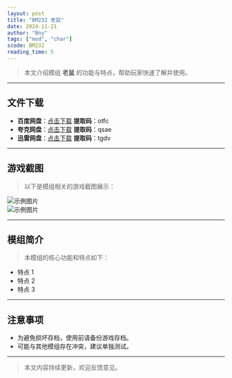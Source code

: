 ```yaml
---
layout: post
title: "BM232 老鼠"
date: 2024-11-21
author: "Bny"
tags: ["mod", "char"]
scode: BM232
reading_time: 5
---
```


> 本文介绍模组 **老鼠** 的功能与特点，帮助玩家快速了解并使用。

---





## 文件下载
- **百度网盘**：[点击下载](https://pan.baidu.com/s/1FnRxmkCwkIOsnME6ZRxlsw?pwd=otfc)  **提取码**：otfc  
- **夸克网盘**：[点击下载](https://pan.quark.cn/s/ee0b4cef173d?pwd=qsae)  **提取码**：qsae  
- **迅雷网盘**：[点击下载](https://pan.xunlei.com/s/VOCCbkeF1cNxT-ot__-kdPmFA1?pwd=tgdv)  **提取码**：tgdv  

---

## 游戏截图
> 以下是模组相关的游戏截图展示：

![示例图片](https://example.com/screenshot1.jpg)  
![示例图片](https://example.com/screenshot2.jpg)

---

## 模组简介
> 本模组的核心功能和特点如下：
- 特点 1
- 特点 2
- 特点 3

---

## 注意事项
- 为避免损坏存档，使用前请备份游戏存档。
- 可能与其他模组存在冲突，建议单独测试。

---

> 本文内容持续更新，欢迎反馈意见。
